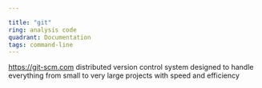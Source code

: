 ```yaml
---

title: "git"
ring: analysis code
quadrant: Documentation
tags: command-line
---
```

https://git-scm.com
distributed version control system designed to handle everything from small to very large projects with speed and efficiency
